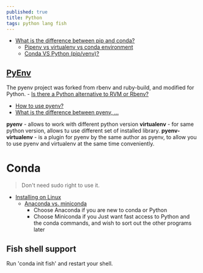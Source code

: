 ```yaml
---
published: true
title: Python
tags: python lang fish
---
```

- [What is the difference between pip and conda?](https://stackoverflow.com/questions/20994716/what-is-the-difference-between-pip-and-conda)
	- [Pipenv vs virtualenv vs conda environment](https://medium.com/@krishnaregmi/pipenv-vs-virtualenv-vs-conda-environment-3dde3f6869ed)
    - [Conda VS Python (pip/venv)?](https://www.reddit.com/r/Python/comments/hdqcl7/conda_vs_python_pipvenv/)
    
## [PyEnv](https://github.com/pyenv/pyenv)
The pyenv project was forked from rbenv and ruby-build, and modified for Python. - [Is there a Python alternative to RVM or Rbenv?](https://www.quora.com/Is-there-a-Python-alternative-to-RVM-or-Rbenv?share=1)

- [How to use pyenv?](https://pycon.switowski.com/02-packages/pyenv/)
- [What is the difference between pyenv, ...](https://stackoverflow.com/questions/41573587/what-is-the-difference-between-venv-pyvenv-pyenv-virtualenv-virtualenvwrappe)

**pyenv** - allows to work with different python version 
**virtualenv** - for same python version, allows tu use different set of installed library.
**pyenv-virtualenv** - is a plugin for pyenv by the same author as pyenv, to allow you to use pyenv and virtualenv at the same time conveniently.


# Conda
> Don't need sudo right to use it.

 - [Installing on Linux](https://docs.conda.io/projects/conda/en/latest/user-guide/install/linux.html)
 	- [Anaconda vs. miniconda](https://stackoverflow.com/questions/45421163/anaconda-vs-miniconda)
    	- Choose Anaconda if you are new to conda or Python
        - Choose Miniconda if you Just want fast access to Python and the conda commands, and wish to sort out the other programs later

## Fish shell support
Run 'conda init fish' and restart your shell.
